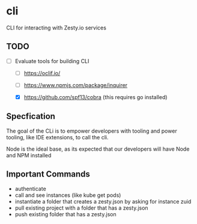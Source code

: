 # cli
CLI for interacting with Zesty.io services

## TODO
- [ ] Evaluate tools for building CLI
  - [ ] https://oclif.io/
  - [ ] https://www.npmjs.com/package/inquirer
  - [X] https://github.com/spf13/cobra (this requires go installed)


## Specfication

The goal of the CLi is to empower developers with tooling and power tooling, like IDE extensions, to call the cli.

Node is the ideal base, as its expected that our developers will have Node and NPM installed


## Important Commands

* authenticate
* call and see instances (like kube get pods)
* instantiate a folder that creates a zesty.json by asking for instance zuid
* pull existing project with a folder that has a zesty.json
* push existing folder that has a zesty.json

